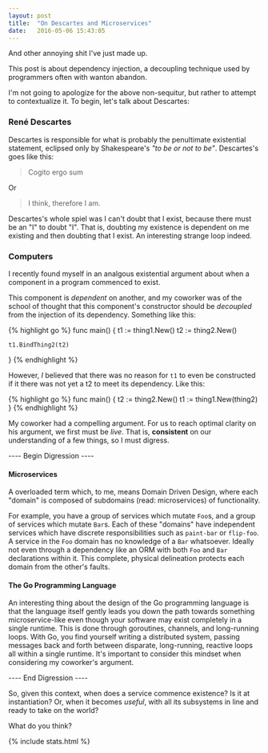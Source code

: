 ```yaml
---
layout: post
title:  "On Descartes and Microservices"
date:   2016-05-06 15:43:05
---
```


And other annoying shit I've just made up.

This post is about dependency injection, a decoupling technique used by programmers often with wanton abandon.

I'm not going to apologize for the above non-sequitur, but rather to attempt to contextualize it.  To begin, let's talk about Descartes:

### René Descartes

Descartes is responsible for what is probably the penultimate existential statement, eclipsed only by Shakespeare's _"to be or not to be"_.  Descartes's goes like this:

> Cogito ergo sum

Or

> I think, therefore I am.

Descartes's whole spiel was I can't doubt that I exist, because there must be an "I" to doubt "I".  That is, doubting my existence is dependent on me existing and then doubting that I exist.  An interesting strange loop indeed.

### Computers

I recently found myself in an analgous existential argument about when a component in a program commenced to exist.

This component is _dependent_ on another, and my coworker was of the school of thought that this component's constructor should be _decoupled_ from the injection of its dependency. Something like this:

{% highlight go %}
func main() {
	t1 := thing1.New()
	t2 := thing2.New()

	t1.BindThing2(t2)
}
{% endhighlight %}

However, _I_ believed that there was no reason for `t1` to even be constructed if it there was not yet a t2 to meet its dependency.  Like this:

{% highlight go %}
func main() {
	t2 := thing2.New()
	t1 := thing1.New(thing2)
}
{% endhighlight %}

My coworker had a compelling argument.  For us to reach optimal clarity on his argument, we first must be _live_.  That is, __consistent__ on our understanding of a few things, so I must digress.

---- Begin Digression ----

#### Microservices

A overloaded term which, to me, means Domain Driven Design, where each "domain" is composed of subdomains (read: microservices) of functionality.

For example, you have a group of services which mutate `Foo`s, and a group of services which mutate `Bar`s.  Each of these "domains" have independent services which have discrete responsibilities such as `paint-bar` or `flip-foo`. A service in the `Foo` domain has no knowledge of a `Bar` whatsoever.  Ideally not even through a dependency like an ORM with both `Foo` and `Bar` declarations within it.  This complete, physical delineation protects each domain from the other's faults.

#### The Go Programming Language

An interesting thing about the design of the Go programming language is that the language itself gently leads you down the path towards something microservice-like even though your software may exist completely in a single runtime. This is done through goroutines, channels, and long-running loops. With Go, you find yourself writing a distributed system, passing messages back and forth between disparate, long-running, reactive loops all within a single runtime. It's important to consider this mindset when considering my coworker's argument.

---- End Digression ----


So, given this context, when does a service commence existence? Is it at instantiation? Or, when it becomes _useful_, with all its subsystems in line and ready to take on the world?

What do you think?

{% include stats.html %}
